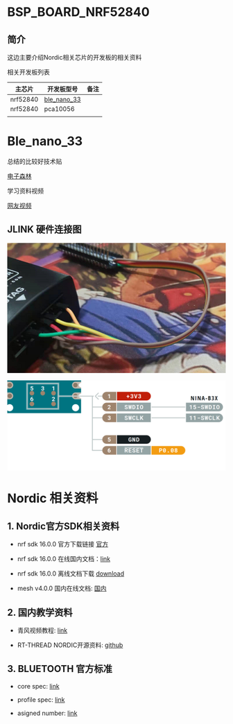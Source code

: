 # BSP_BOARD_NRF52840

## 简介

这边主要介绍Nordic相关芯片的开发板的相关资料

相关开发板列表

| 主芯片   | 开发板型号                  | 备注 |
| -------- | --------------------------- | ---- |
| nrf52840 | [ble_nano_33](#Ble_nano_33) |      |
| nrf52840 | pca10056                    |      |
|          |                             |      |

# Ble_nano_33

总结的比较好技术贴

[电子森林](https://www.eetree.cn/doc/detail/2266)

学习资料视频

[网友视频](https://www.eetree.cn/project/detail/245)

## JLINK 硬件连接图

![image-20210626214847626](images/image-20210626214847626.png)

![image-20210626214953729](images/image-20210626214953729.png)



# Nordic 相关资料

## 1. Nordic官方SDK相关资料

- nrf sdk 16.0.0 官方下载链接 [官方](http://developer.nordicsemi.com/nRF5_SDK/nRF5_SDK_v16.x.x/nRF5_SDK_16.0.0_98a08e2.zip) 

- nrf sdk 16.0.0 在线国内文档：[link](http://doc-nrf5-sdk-v16-0-0.wireless-tech.cn/nrf5/index.html)

- nrf sdk 16.0.0 离线文档下载 [download](http://developer.nordicsemi.com/nRF5_SDK/nRF5_SDK_v16.x.x/nRF5_SDK_16.0.0_offline_doc.zip)

- mesh v4.0.0 国内在线文档: [国内](http://doc-mesh-sdkapi-v4-0-0.wireless-tech.cn/)


## 2. 国内教学资料

- 青风视频教程: [link](https://www.bilibili.com/video/BV18Z4y1K7GM/)

- RT-THREAD NORDIC开源资料: [github](https://github.com/ZJ-TEK/ZJ-SDK-RT-Thread-NORDIC)

## 3. BLUETOOTH 官方标准

- core spec: [link](https://www.bluetooth.com/specifications/bluetooth-core-specification/)

- profile spec: [link](https://www.bluetooth.com/specifications/gatt/)

- asigned number: [link](https://www.bluetooth.com/specifications/assigned-numbers/)